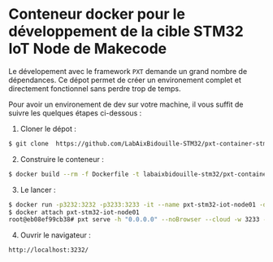 # Conteneur docker pour le développement de la cible STM32 IoT Node de Makecode
Le dévelopement avec le framework `PXT` demande un grand nombre de dépendances. Ce dépot permet de 
créer un environement complet et directement fonctionnel sans perdre trop de temps.

Pour avoir un environement de dev sur votre machine, il vous suffit de suivre les quelques étapes ci-dessous :
1. Cloner le dépot :
 ```sh
 $ git clone  https://github.com/LabAixBidouille-STM32/pxt-container-stm32-iot-node
 ``` 
2. Construire le conteneur :
 ```sh
 $ docker build --rm -f Dockerfile -t labaixbidouille-stm32/pxt-container-stm32-iot-node:latest .
 ```
3. Le lancer : 
 ```sh
 $ docker run -p3232:3232 -p3233:3233 -it --name pxt-stm32-iot-node01 -d labaixbidouille-stm32/pxt-container-stm32-iot-node:latest /bin/bash
 $ docker attach pxt-stm32-iot-node01
 root@eb08ef99cb38# pxt serve -h "0.0.0.0" --noBrowser --cloud -w 3233 -p 3232
 ```
4. Ouvrir le navigateur :
 ```
 http://localhost:3232/
 ```
